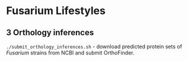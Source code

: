 # Fusarium Lifestyles

## 3 Orthology inferences

`./submit_orthology_inferences.sh` - download predicted protein sets of *Fusarium* strains from NCBI and submit OrthoFinder.
